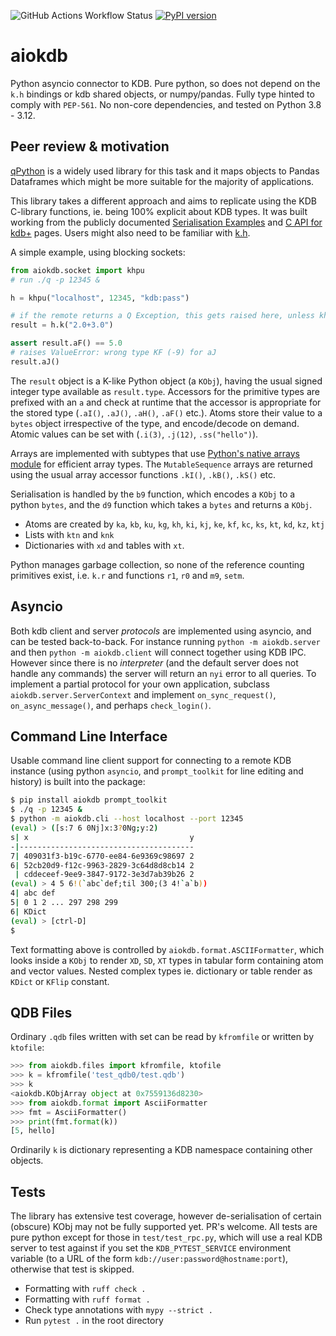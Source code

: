 ![GitHub Actions Workflow Status](https://img.shields.io/github/actions/workflow/status/TeaEngineering/aiokdb/check.yml) [![PyPI version](https://badge.fury.io/py/aiokdb.svg)](https://badge.fury.io/py/aiokdb)

# aiokdb
Python asyncio connector to KDB. Pure python, so does not depend on the `k.h` bindings or kdb shared objects, or numpy/pandas. Fully type hinted to comply with `PEP-561`. No non-core dependencies, and tested on Python 3.8 - 3.12.

## Peer review & motivation

[qPython](https://github.com/exxeleron/qPython) is a widely used library for this task and it maps objects to Pandas Dataframes which might be more suitable for the majority of applications.

This library takes a different approach and aims to replicate using the KDB C-library functions, ie. being 100% explicit about KDB types. It was built working from the publicly documented [Serialisation Examples](https://code.kx.com/q/kb/serialization/) and [C API for kdb+](https://code.kx.com/q/wp/capi/) pages. Users might also need to be familiar with [k.h](https://github.com/KxSystems/ffi/blob/master/include/k.h).

A simple example, using blocking sockets:

```python
from aiokdb.socket import khpu
# run ./q -p 12345 &

h = khpu("localhost", 12345, "kdb:pass")

# if the remote returns a Q Exception, this gets raised here, unless khpu(..., raise_krr=False)
result = h.k("2.0+3.0")

assert result.aF() == 5.0
# raises ValueError: wrong type KF (-9) for aJ
result.aJ()
````

The `result` object is a K-like Python object (a `KObj`), having the usual signed integer type available as `result.type`. Accessors for the primitive types are prefixed with an `a` and check at runtime that the accessor is appropriate for the stored type (`.aI()`, `.aJ()`, `.aH()`, `.aF()` etc.). Atoms store their value to a `bytes` object irrespective of the type, and encode/decode on demand. Atomic values can be set with (`.i(3)`, `.j(12)`, `.ss("hello")`).

Arrays are implemented with subtypes that use [Python's native arrays module](https://docs.python.org/3/library/array.html) for efficient array types. The `MutableSequence` arrays are returned using the usual array accessor functions `.kI()`, `.kB()`, `.kS()` etc.

Serialisation is handled by the `b9` function, which encodes a `KObj` to a python `bytes`, and the `d9` function which takes a `bytes` and returns a `KObj`.

* Atoms are created by `ka`, `kb`, `ku`, `kg`, `kh`, `ki`, `kj`, `ke`, `kf`, `kc`, `ks`, `kt`, `kd`, `kz`, `ktj`
* Lists with `ktn` and `knk`
* Dictionaries with `xd` and tables with `xt`.

Python manages garbage collection, so none of the reference counting primitives exist, i.e. `k.r` and functions `r1`, `r0` and `m9`, `setm`.

## Asyncio

Both kdb client and server *protocols* are implemented using asyncio, and can be tested back-to-back.
For instance running `python -m aiokdb.server` and then `python -m aiokdb.client` will connect together using KDB IPC. However since there is no _interpreter_ (and the default server does not handle any commands) the server will return an `nyi` error to all queries. To implement a partial protocol for your own application, subclass `aiokdb.server.ServerContext` and implement `on_sync_request()`, `on_async_message()`, and perhaps `check_login()`.

## Command Line Interface

Usable command line client support for connecting to a remote KDB instance (using python `asyncio`, and `prompt_toolkit` for line editing and history) is built into the package:

```bash
$ pip install aiokdb prompt_toolkit
$ ./q -p 12345 &
$ python -m aiokdb.cli --host localhost --port 12345
(eval) > ([s:7 6 0Nj]x:3?0Ng;y:2)
s| x                                    y
-|---------------------------------------
7| 409031f3-b19c-6770-ee84-6e9369c98697 2
6| 52cb20d9-f12c-9963-2829-3c64d8d8cb14 2
 | cddeceef-9ee9-3847-9172-3e3d7ab39b26 2
(eval) > 4 5 6!(`abc`def;til 300;(3 4!`a`b))
4| abc def
5| 0 1 2 ... 297 298 299
6| KDict
(eval) > [ctrl-D]
$
```

Text formatting above is controlled by `aiokdb.format.ASCIIFormatter`, which looks inside a `KObj` to render `XD`, `SD`, `XT` types in tabular form containing atom and vector values. Nested complex types ie. dictionary or table render as `KDict` or `KFlip` constant.

## QDB Files
Ordinary `.qdb` files written with set can be read by `kfromfile` or written by `ktofile`:

```python
>>> from aiokdb.files import kfromfile, ktofile
>>> k = kfromfile('test_qdb0/test.qdb')
>>> k
<aiokdb.KObjArray object at 0x7559136d8230>
>>> from aiokdb.format import AsciiFormatter
>>> fmt = AsciiFormatter()
>>> print(fmt.format(k))
[5, hello]
```

Ordinarily `k` is dictionary representing a KDB namespace containing other objects.

## Tests
The library has extensive test coverage, however de-serialisation of certain (obscure) KObj may not be fully supported yet. PR's welcome. All tests are pure python except for those in `test/test_rpc.py`, which will use a real KDB server to test against if you set the `KDB_PYTEST_SERVICE` environment variable (to a URL of the form `kdb://user:password@hostname:port`), otherwise that test is skipped.

* Formatting with `ruff check .`
* Formatting with `ruff format .`
* Check type annotations with `mypy --strict .`
* Run `pytest .` in the root directory
